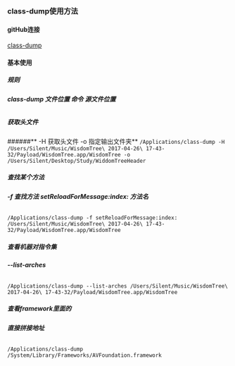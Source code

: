 ### class-dump使用方法
#### gitHub连接
[class-dump](https://github.com/nygard/class-dump)
#### 基本使用
##### 规则
###### **class-dump 文件位置 命令 源文件位置**
##### 获取头文件 
######** -H 获取头文件 -o 指定输出文件夹**
`/Applications/class-dump -H /Users/Silent/Music/WisdomTree\ 2017-04-26\ 17-43-32/Payload/WisdomTree.app/WisdomTree -o /Users/Silent/Desktop/Study/WiddomTreeHeader`
##### 查找某个方法
###### **-f 查找方法 setReloadForMessage:index: 方法名**
`/Applications/class-dump -f setReloadForMessage:index: /Users/Silent/Music/WisdomTree\ 2017-04-26\ 17-43-32/Payload/WisdomTree.app/WisdomTree`
##### 查看机器对指令集
###### **--list-arches** 
`/Applications/class-dump --list-arches /Users/Silent/Music/WisdomTree\ 2017-04-26\ 17-43-32/Payload/WisdomTree.app/WisdomTree`
##### 查看framework里面的
###### **直接拼接地址** 
`/Applications/class-dump /System/Library/Frameworks/AVFoundation.framework`
